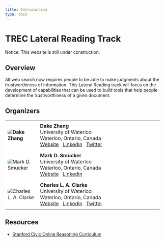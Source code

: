```yaml
---
title: Introduction
type: docs
---
```


# TREC Lateral Reading Track

Notice: This website is still under construction.

## Overview

All web search now requires people to be able to make judgments about the trustworthiness of information.
This Lateral Reading track will focus on the development of capabilities that can be used to build tools that help people determine the trustworthiness of a given document.


## Organizers

<style>
    table {
        width: 100%;
        background-color: white!important;
        border-collapse: collapse; /* Ensures there are no spaces between cell borders */
    }
    th, td {
        padding: 8px; /* Add some padding for content inside cells */
        text-align: left; /* Align text to the left */
    }
    th:first-child, td:first-child {
        width: 21%; /* Limit the width of the first column to 20% */
    }
    /* Remove borders */
    td, th {
       border: none!important;
    }
    img {
        border-radius: 20%;
    }
</style>

<table>
    <tr>
        <th><img src="https://scholar.googleusercontent.com/citations?view_op=medium_photo&user=Hg46RfsAAAAJ&citpid=4" alt="Dake Zhang" title="picture_dake_zhang"/></th>
        <td><b>Dake Zhang</b> <br> University of Waterloo <br> Waterloo, Ontario, Canada <br> <a href="https://zhangdake.com.cn/">Website</a> &nbsp; <a href="https://www.linkedin.com/in/zhangdake/">LinkedIn</a> &nbsp; <a href="https://twitter.com/ZhangDake1998">Twitter</a></td>
    </tr>
    <tr></tr>
    <tr>
        <td><img src="https://scholar.googleusercontent.com/citations?view_op=medium_photo&user=BgiGGQQAAAAJ&citpid=4" alt="Mark D. Smucker" title="picture_mark_smucker" /></td>
        <td><b>Mark D. Smucker</b> <br> University of Waterloo <br> Waterloo, Ontario, Canada <br> <a href="https://uwaterloo.ca/management-science-engineering/profile/msmucker">Website</a> &nbsp; <a href="https://www.linkedin.com/in/mark-smucker-168144134/">LinkedIn</a> </td>
    </tr>
    <tr></tr>
    <tr>
        <td><img src="https://media.licdn.com/dms/image/C4E03AQErvMuxAKS8Qw/profile-displayphoto-shrink_400_400/0/1630422355651?e=1714003200&v=beta&t=Pqi9Pu2m8gbYyE1HCWe-9oaqgU6zdqyo56h1Oxslzqo" alt="Charles L. A. Clarke" title="picture_charles_clarke" /></td>
        <td><b>Charles L. A. Clarke</b> <br> University of Waterloo <br> Waterloo, Ontario, Canada <br> <a href="https://plg.uwaterloo.ca/~claclark/">Website</a> &nbsp; <a href="https://www.linkedin.com/in/charlie-clarke-7714a82/">LinkedIn</a> &nbsp; <a href="https://twitter.com/claclarke">Twitter</a></td>
    </tr>
</table>

## Resources
- <a href="https://cor.inquirygroup.org/">Stanford Civic Online Reasoning Curriculum</a>